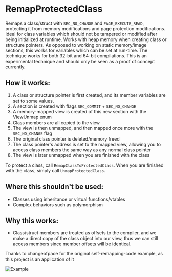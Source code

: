 # RemapProtectedClass
Remaps a class/struct with `SEC_NO_CHANGE` and `PAGE_EXECUTE_READ`, protecting it from memory modifications and page protection modifications. Ideal for class variables which should not be tampered or modified after being initialized at runtime. Works with heap memory when creating class or structure pointers. As opposed to working on static memory/image sections, this works for variables which can be set at run-time. The technique works for both 32-bit and 64-bit compilations. This is an experimental technique and should only be seen as a proof of concept currently.

## How it works:
1. A class or structure pointer is first created, and its member variables are set to some values.
2. A section is created with flags `SEC_COMMIT` + `SEC_NO_CHANGE`
3. A memory-mapped view is created of this new section with the ViewUnmap enum
4. Class members are all copied to the view
5. The view is then unmapped, and then mapped once more with the `SEC_NO_CHANGE` flag
6. The original class pointer is deleted/memory freed
7. The class pointer's address is set to the mapped view, allowing you to access class members the same way as any normal class pointer
8. The view is later unmapped when you are finished with the class  

To protect a class, call `RemapClassToProtectedClass`. When you are finished with the class, simply call `UnmapProtectedClass`.

## Where this shouldn't be used:
- Classes using inheritance or virtual functions/vtables
- Complex behaviors such as polymorphism

## Why this works:
- Class/struct members are treated as offsets to the compiler, and we make a direct copy of the class object into our view, thus we can still access members since member offsets will be identical.
   
Thanks to changeofpace for the original self-remapping-code example, as this project is an application of it

![Example](https://github.com/user-attachments/assets/d9374bd8-2773-4fed-ab97-297a63c01b43)
